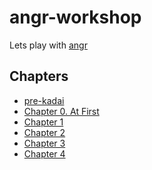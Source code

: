 angr-workshop
====

Lets play with [angr](https://github.com/angr/angr/)

Chapters
----
* [pre-kadai](pre-kadai/)
* [Chapter 0. At First](at-first/)
* [Chapter 1](usage/)
* [Chapter 2](rot13/)
* [Chapter 3](rand_master/)
* [Chapter 4](save_file/)